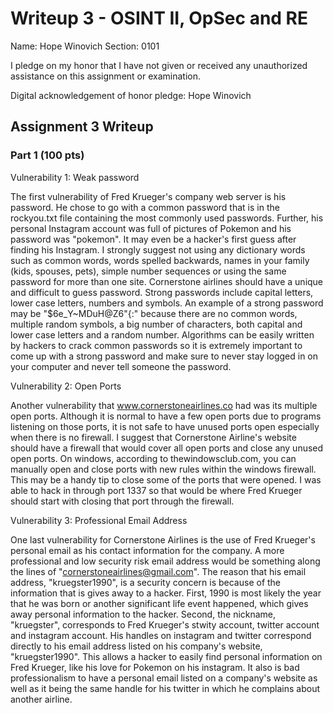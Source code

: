 Writeup 3 - OSINT II, OpSec and RE
======

Name: Hope Winovich
Section: 0101

I pledge on my honor that I have not given or received any unauthorized assistance on this assignment or examination.

Digital acknowledgement of honor pledge: Hope Winovich

## Assignment 3 Writeup

### Part 1 (100 pts)
Vulnerability 1: Weak password

  The first vulnerability of Fred Krueger's company web server is his password. He chose to
go with a common password that is in the rockyou.txt file containing the most commonly used
passwords. Further, his personal Instagram account was full of pictures of Pokemon and
his password was "pokemon". It may even be a hacker's first guess after finding his Instagram.
I strongly suggest not using any dictionary words such as common words, words spelled backwards,
names in your family (kids, spouses, pets), simple number sequences or using the same
password for more than one site. Cornerstone airlines should have a unique and difficult to guess password. Strong passwords include capital letters, lower case letters, numbers and symbols.
An example of a strong password may be "$6e_Y~MDuH@Z6"{:" because there are no common words,
multiple random symbols, a big number of characters, both capital and lower case letters and
a random number. Algorithms can be easily written by hackers to crack common passwords so it
is extremely important to come up with a strong password and make sure to never stay logged in
on your computer and never tell someone the password.

Vulnerability 2: Open Ports

  Another vulnerability that www.cornerstoneairlines.co had was its multiple open ports.
Although it is normal to have a few open ports due to programs listening on those ports,
it is not safe to have unused ports open especially when there is no firewall. I suggest
that Cornerstone Airline's website should have a firewall that would cover all open ports
and close any unused open ports. On windows, according to thewindowsclub.com, you can
manually open and close ports with new rules within the windows firewall. This may be
a handy tip to close some of the ports that were opened. I was able to hack in through
port 1337 so that would be where Fred Krueger should start with closing that port through
the firewall.


Vulnerability 3: Professional Email Address

  One last vulnerability for Cornerstone Airlines is the use of Fred Krueger's personal
email as his contact information for the company. A more professional and low security
risk email address would be something along the lines of "cornerstoneairlines@gmail.com".
The reason that his email address, "kruegster1990", is a security concern is because of
the information that is gives away to a hacker. First, 1990 is most likely the year that
he was born or another significant life event happened, which gives away personal
information to the hacker. Second, the nickname, "kruegster", corresponds to
Fred Krueger's stwity account, twitter account and instagram account. His handles
on instagram and twitter correspond directly to his email address listed on his
company's website, "kruegster1990". This allows a hacker to easily find personal
information on Fred Krueger, like his love for Pokemon on his instagram. It also
is bad professionalism to have a personal email listed on a company's website as
well as it being the same handle for his twitter in which he complains about another
airline.
